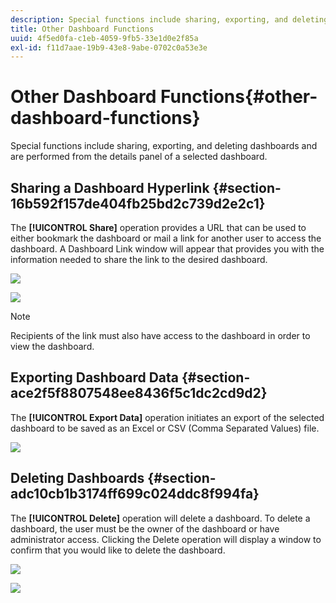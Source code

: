 ```yaml
---
description: Special functions include sharing, exporting, and deleting dashboards and are performed from the details panel of a selected dashboard.
title: Other Dashboard Functions
uuid: 4f5ed0fa-c1eb-4059-9fb5-33e1d0e2f85a
exl-id: f11d7aae-19b9-43e8-9abe-0702c0a53e3e
---
```

# Other Dashboard Functions{#other-dashboard-functions}

Special functions include sharing, exporting, and deleting dashboards and are performed from the details panel of a selected dashboard.

## Sharing a Dashboard Hyperlink {#section-16b592f157de404fb25bd2c739d2e2c1}

The **[!UICONTROL Share]** operation provides a URL that can be used to either bookmark the dashboard or mail a link for another user to access the dashboard. A Dashboard Link window will appear that provides you with the information needed to share the link to the desired dashboard.

![](assets/share.png)

![](assets/dashboard_link.png)

>[!NOTE]
>
>Recipients of the link must also have access to the dashboard in order to view the dashboard.

## Exporting Dashboard Data {#section-ace2f5f8807548ee8436f5c1dc2cd9d2}

The **[!UICONTROL Export Data]** operation initiates an export of the selected dashboard to be saved as an Excel or CSV (Comma Separated Values) file.

![](assets/export_data.png)

## Deleting Dashboards {#section-adc10cb1b3174ff699c024ddc8f994fa}

The **[!UICONTROL Delete]** operation will delete a dashboard. To delete a dashboard, the user must be the owner of the dashboard or have administrator access. Clicking the Delete operation will display a window to confirm that you would like to delete the dashboard.

![](assets/delete.png)

![](assets/delete2.png)
